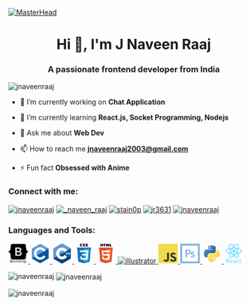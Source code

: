 [![MasterHead](https://camo.githubusercontent.com/4da399c3a8f66b662e6c7c2ad787ce979082d31ab3270866174dd686b224ce34/68747470733a2f2f63646e2e61636f64657a2e696e2f77702d636f6e74656e742f75706c6f6164732f323031382f30352f42616e6e65722d696d6167652d342e706e67)](https://rishavchanda.io)
<h1 align="center">Hi 👋, I'm J Naveen Raaj</h1>
<h3 align="center">A passionate frontend developer from India</h3>

<p align="left"> <img src="https://komarev.com/ghpvc/?username=jnaveenraaj&label=Profile%20views&color=0e75b6&style=flat" alt="jnaveenraaj" /> </p>

- 🔭 I’m currently working on **Chat Application**

- 🌱 I’m currently learning **React.js, Socket Programming, Nodejs**

- 💬 Ask me about **Web Dev**

- 📫 How to reach me **jnaveenraaj2003@gmail.com**

- ⚡ Fun fact **Obsessed with Anime**

<h3 align="left">Connect with me:</h3>
<p align="left">
<a href="https://twitter.com/jnaveenraaj" target="blank"><img align="center" src="https://raw.githubusercontent.com/rahuldkjain/github-profile-readme-generator/master/src/images/icons/Social/twitter.svg" alt="jnaveenraaj" height="30" width="40" /></a>
<a href="https://instagram.com/_naveen_raaj" target="blank"><img align="center" src="https://raw.githubusercontent.com/rahuldkjain/github-profile-readme-generator/master/src/images/icons/Social/instagram.svg" alt="_naveen_raaj" height="30" width="40" /></a>
<a href="https://www.youtube.com/c/stain0p" target="blank"><img align="center" src="https://raw.githubusercontent.com/rahuldkjain/github-profile-readme-generator/master/src/images/icons/Social/youtube.svg" alt="stain0p" height="30" width="40" /></a>
<a href="https://www.hackerrank.com/jr3631" target="blank"><img align="center" src="https://raw.githubusercontent.com/rahuldkjain/github-profile-readme-generator/master/src/images/icons/Social/hackerrank.svg" alt="jr3631" height="30" width="40" /></a>
<a href="https://www.leetcode.com/jnaveenraaj" target="blank"><img align="center" src="https://raw.githubusercontent.com/rahuldkjain/github-profile-readme-generator/master/src/images/icons/Social/leet-code.svg" alt="jnaveenraaj" height="30" width="40" /></a>
</p>

<h3 align="left">Languages and Tools:</h3>
<p align="left"> <a href="https://getbootstrap.com" target="_blank" rel="noreferrer"> <img src="https://raw.githubusercontent.com/devicons/devicon/master/icons/bootstrap/bootstrap-plain-wordmark.svg" alt="bootstrap" width="40" height="40"/> </a> <a href="https://www.cprogramming.com/" target="_blank" rel="noreferrer"> <img src="https://raw.githubusercontent.com/devicons/devicon/master/icons/c/c-original.svg" alt="c" width="40" height="40"/> </a> <a href="https://www.w3schools.com/cpp/" target="_blank" rel="noreferrer"> <img src="https://raw.githubusercontent.com/devicons/devicon/master/icons/cplusplus/cplusplus-original.svg" alt="cplusplus" width="40" height="40"/> </a> <a href="https://www.w3schools.com/css/" target="_blank" rel="noreferrer"> <img src="https://raw.githubusercontent.com/devicons/devicon/master/icons/css3/css3-original-wordmark.svg" alt="css3" width="40" height="40"/> </a> <a href="https://www.w3.org/html/" target="_blank" rel="noreferrer"> <img src="https://raw.githubusercontent.com/devicons/devicon/master/icons/html5/html5-original-wordmark.svg" alt="html5" width="40" height="40"/> </a> <a href="https://www.adobe.com/in/products/illustrator.html" target="_blank" rel="noreferrer"> <img src="https://www.vectorlogo.zone/logos/adobe_illustrator/adobe_illustrator-icon.svg" alt="illustrator" width="40" height="40"/> </a> <a href="https://developer.mozilla.org/en-US/docs/Web/JavaScript" target="_blank" rel="noreferrer"> <img src="https://raw.githubusercontent.com/devicons/devicon/master/icons/javascript/javascript-original.svg" alt="javascript" width="40" height="40"/> </a> <a href="https://www.photoshop.com/en" target="_blank" rel="noreferrer"> <img src="https://raw.githubusercontent.com/devicons/devicon/master/icons/photoshop/photoshop-line.svg" alt="photoshop" width="40" height="40"/> </a> <a href="https://www.python.org" target="_blank" rel="noreferrer"> <img src="https://raw.githubusercontent.com/devicons/devicon/master/icons/python/python-original.svg" alt="python" width="40" height="40"/> </a> <a href="https://reactjs.org/" target="_blank" rel="noreferrer"> <img src="https://raw.githubusercontent.com/devicons/devicon/master/icons/react/react-original-wordmark.svg" alt="react" width="40" height="40"/> </a> </p>

<p><img align="left" src="https://github-readme-stats.vercel.app/api/top-langs?username=jnaveenraaj&show_icons=true&locale=en&layout=compact" alt="jnaveenraaj" /></p>

<p>&nbsp;<img align="center" src="https://github-readme-stats.vercel.app/api?username=jnaveenraaj&show_icons=true&locale=en" alt="jnaveenraaj" /></p>

<p><img align="center" src="https://github-readme-streak-stats.herokuapp.com/?user=jnaveenraaj&" alt="jnaveenraaj" /></p>
